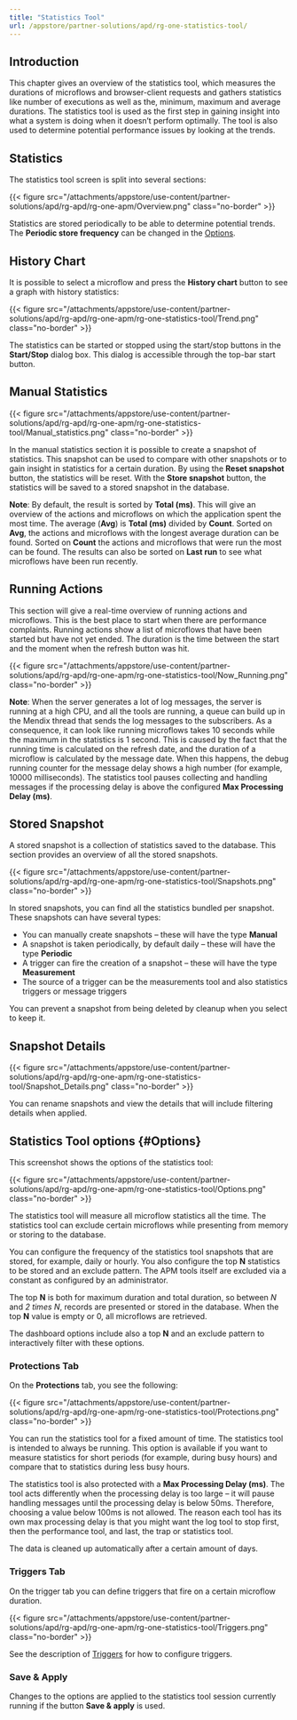 ```yaml
---
title: "Statistics Tool"
url: /appstore/partner-solutions/apd/rg-one-statistics-tool/
---
```


## Introduction

This chapter gives an overview of the statistics tool, which measures the durations of microflows and browser-client requests and gathers statistics like number of executions as well as the, minimum, maximum and average durations. The statistics tool is used as the first step in gaining insight into what a system is doing when it doesn’t perform optimally. The tool is also used to determine potential performance issues by looking at the trends.

## Statistics

The statistics tool screen is split into several sections:

{{< figure src="/attachments/appstore/use-content/partner-solutions/apd/rg-apd/rg-one-apm/Overview.png" class="no-border" >}}

Statistics are stored periodically to be able to determine potential trends. The **Periodic store frequency** can be changed in the [Options](#Options).   

## History Chart

It is possible to select a microflow and press the **History chart** button to see a graph with history statistics:  

{{< figure src="/attachments/appstore/use-content/partner-solutions/apd/rg-apd/rg-one-apm/rg-one-statistics-tool/Trend.png" class="no-border" >}}

The statistics can be started or stopped using the start/stop buttons in the **Start/Stop** dialog box. This dialog is accessible through the top-bar start button.

## Manual Statistics

{{< figure src="/attachments/appstore/use-content/partner-solutions/apd/rg-apd/rg-one-apm/rg-one-statistics-tool/Manual_statistics.png" class="no-border" >}}  

In the manual statistics section it is possible to create a snapshot of statistics. This snapshot can be used to compare with other snapshots or to gain insight in statistics for a certain duration. By using the **Reset snapshot** button, the statistics will be reset. With the **Store snapshot** button, the statistics will be saved to a stored snapshot in the database.

**Note**: By default, the result is sorted by **Total (ms)**. This will give an overview of the actions and microflows on which the application spent the most time. The average (**Avg**) is **Total (ms)** divided by **Count**. Sorted on **Avg**, the actions and microflows with the longest average duration can be found. Sorted on **Count** the actions and microflows that were run the most can be found. The results can also be sorted on **Last run** to see what microflows have been run recently.

## Running Actions

This section will give a real-time overview of running actions and microflows. This is the best place to start when there are performance complaints. Running actions show a list of microflows that have been started but have not yet ended. The duration is the time between the start and the moment when the refresh button was hit.

{{< figure src="/attachments/appstore/use-content/partner-solutions/apd/rg-apd/rg-one-apm/rg-one-statistics-tool/Now_Running.png" class="no-border" >}}

**Note**: When the server generates a lot of log messages, the server is running at a high CPU, and all the tools are running, a queue can build up in the Mendix thread that sends the log messages to the subscribers. As a consequence, it can look like running microflows takes 10 seconds while the maximum in the statistics is 1 second. This is caused by the fact that the running time is calculated on the refresh date, and the duration of a microflow is calculated by the message date. When this happens, the debug running counter for the message delay shows a high number (for example, 10000 milliseconds). The statistics tool pauses collecting and handling messages if the processing delay is above the configured **Max Processing Delay (ms)**.

## Stored Snapshot

A stored snapshot is a collection of statistics saved to the database. This section provides an overview of all the stored snapshots.

{{< figure src="/attachments/appstore/use-content/partner-solutions/apd/rg-apd/rg-one-apm/rg-one-statistics-tool/Snapshots.png" class="no-border" >}}

In stored snapshots, you can find all the statistics bundled per snapshot. These snapshots can have several types: 

* You can manually create snapshots – these will have the type **Manual**
* A snapshot is taken periodically, by default daily – these will have the type **Periodic**
* A trigger can fire the creation of a snapshot – these will have the type **Measurement**
* The source of a trigger can be the measurements tool and also statistics triggers or message triggers

You can prevent a snapshot from being deleted by cleanup when you select to keep it.

## Snapshot Details

{{< figure src="/attachments/appstore/use-content/partner-solutions/apd/rg-apd/rg-one-apm/rg-one-statistics-tool/Snapshot_Details.png" class="no-border" >}}

You can rename snapshots and view the details that will include filtering details when applied.

## Statistics Tool options {#Options}

This screenshot shows the options of the statistics tool:

{{< figure src="/attachments/appstore/use-content/partner-solutions/apd/rg-apd/rg-one-apm/rg-one-statistics-tool/Options.png" class="no-border" >}}

The statistics tool will measure all microflow statistics all the time. The statistics tool can exclude certain microflows while presenting from memory or storing to the database.

You can configure the frequency of the statistics tool snapshots that are stored, for example, daily or hourly. You also configure the top **N** statistics to be stored and an exclude pattern. The APM tools itself are excluded via a constant as configured by an administrator.

The top **N** is both for maximum duration and total duration, so between *N* and *2 times N*, records are presented or stored in the database. When the top **N** value is empty or 0, all microflows are retrieved.

The dashboard options include also a top **N** and an exclude pattern to interactively filter with these options.

### Protections Tab

On the **Protections** tab, you see the following:

{{< figure src="/attachments/appstore/use-content/partner-solutions/apd/rg-apd/rg-one-apm/rg-one-statistics-tool/Protections.png" class="no-border" >}}

You can run the statistics tool for a fixed amount of time. The statistics tool is intended to always be running. This option is available if you want to measure statistics for short periods (for example, during busy hours) and compare that to statistics during less busy hours.

The statistics tool is also protected with a **Max Processing Delay (ms)**. The tool acts differently when the processing delay is too large – it will pause handling messages until the processing delay is below 50ms. Therefore, choosing a value below 100ms is not allowed. The reason each tool has its own max processing delay is that you might want the log tool to stop first, then the performance tool, and last, the trap or statistics tool.

The data is cleaned up automatically after a certain amount of days.

### Triggers Tab

On the trigger tab you can define triggers that fire on a certain microflow duration.

{{< figure src="/attachments/appstore/use-content/partner-solutions/apd/rg-apd/rg-one-apm/rg-one-statistics-tool/Triggers.png" class="no-border" >}}

See the description of [Triggers](/appstore/partner-solutions/apd/rg-one-triggers/) for how to configure triggers.

### Save & Apply

Changes to the options are applied to the statistics tool session currently running if the button **Save & apply** is used.
